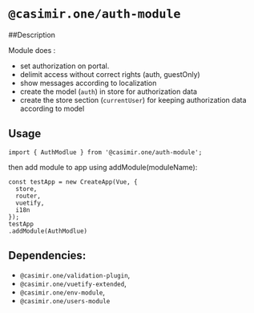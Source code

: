 # `@casimir.one/auth-module`

##Description

Module does :
* set authorization on portal.
* delimit access without correct rights (auth, guestOnly)
* show messages according to localization
* create the model (`auth`) in store for authorization data
* create the store section (`currentUser`) for keeping authorization data according to model

## Usage
```
import { AuthModlue } from '@casimir.one/auth-module';
```
then add module to app using addModule(moduleName):
```
const testApp = new CreateApp(Vue, {
  store,
  router,
  vuetify,
  i18n
});
testApp
.addModule(AuthModlue)
```

## Dependencies:

* `@casimir.one/validation-plugin`,
* `@casimir.one/vuetify-extended`,
* `@casimir.one/env-module`,
* `@casimir.one/users-module`
